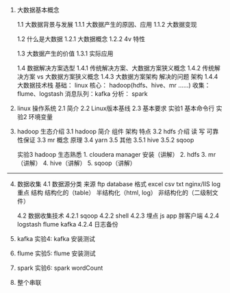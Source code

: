 ####
1. 大数据基本概念

    1.1 大数据背景与发展
       1.1.1 大数据产生的原因、应用
       1.1.2 大数据变现

    1.2 什么是大数据
       1.2.1 大数据概念
       1.2.2 4v 特性

    1.3 大数据产生的价值
       1.3.1 实际应用

    1.4 数据解决方案选型
       1.4.1 传统解决方案、大数据方案狭义概念
       1.4.2 传统解决方案 vs 大数据方案狭义概念
       1.4.3 大数据方案架构
             解决的问题
             架构
       1.4.4 大数据技术栈
             基础： linux
             核心： hadoop(hdfs、hive、mr ......)
             收集： flume、logstash
             消息队列：kafka
             分析： spark
             
                   
2. linux 操作系统
    2.1 简介
    2.2 Linux版本基线
    2.3 基本要求
    实验1 基本命令行
    实验2 环境变量


3.  hadoop 生态介绍
    3.1 hadoop 简介
        组件
        架构
        特点
    3.2 hdfs 介绍
        读
        写
        可靠性保证
    3.3 mr
        概念
        原理
    3.4 yarn
    3.5 其他
        3.5.1 hive
        3.5.2 sqoop

    实验3 hadoop 生态熟悉
          1. cloudera manager 安装（讲解）
          2. hdfs
          3. mr（讲解）
          4. hive（讲解）
          5. sqoop（讲解）


------------------------
4. 数据收集
   4.1 数据源分类
       来源
           ftp
           database
        格式
           excel
           csv
           txt
           nginx/IIS log 重点
        结构
           结构化的（table）
           半结构化（html, log）
           非结构化的（二级制文件）

   4.2 数据收集技术
        4.2.1 sqoop
        4.2.2 shell
        4.2.3 埋点
              js
              app
              胖客户端
        4.2.4 logstash
              flume
              kafka
        4.2.4 日志备份

5. kafka
   实验4: kafka 安装测试

6. flume
   实验5: flume 安装测试

7. spark
   实验6: spark wordCount

8. 整个串联
####